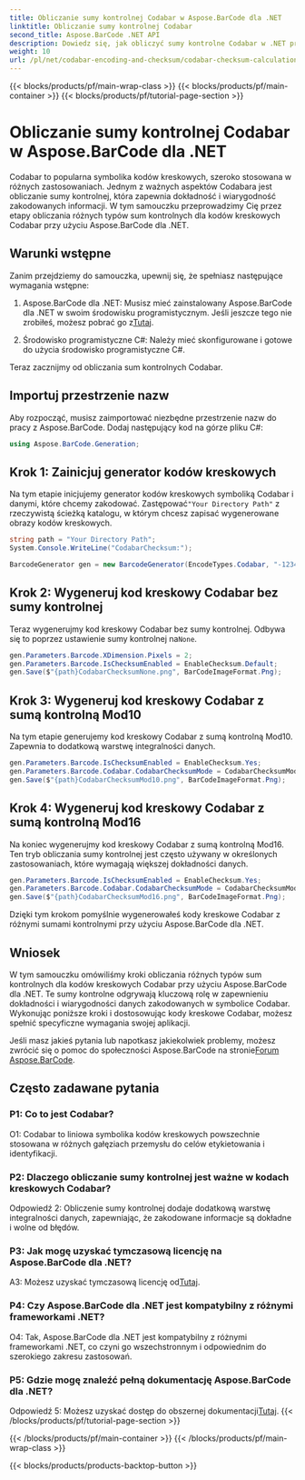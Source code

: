 ```yaml
---
title: Obliczanie sumy kontrolnej Codabar w Aspose.BarCode dla .NET
linktitle: Obliczanie sumy kontrolnej Codabar
second_title: Aspose.BarCode .NET API
description: Dowiedz się, jak obliczyć sumy kontrolne Codabar w .NET przy użyciu Aspose.BarCode. Zwiększ dokładność danych w kodach kreskowych Codabar. Uzyskaj wskazówki krok po kroku.
weight: 10
url: /pl/net/codabar-encoding-and-checksum/codabar-checksum-calculation/
---
```


{{< blocks/products/pf/main-wrap-class >}}
{{< blocks/products/pf/main-container >}}
{{< blocks/products/pf/tutorial-page-section >}}

# Obliczanie sumy kontrolnej Codabar w Aspose.BarCode dla .NET

Codabar to popularna symbolika kodów kreskowych, szeroko stosowana w różnych zastosowaniach. Jednym z ważnych aspektów Codabara jest obliczanie sumy kontrolnej, która zapewnia dokładność i wiarygodność zakodowanych informacji. W tym samouczku przeprowadzimy Cię przez etapy obliczania różnych typów sum kontrolnych dla kodów kreskowych Codabar przy użyciu Aspose.BarCode dla .NET.

## Warunki wstępne

Zanim przejdziemy do samouczka, upewnij się, że spełniasz następujące wymagania wstępne:

1. Aspose.BarCode dla .NET: Musisz mieć zainstalowany Aspose.BarCode dla .NET w swoim środowisku programistycznym. Jeśli jeszcze tego nie zrobiłeś, możesz pobrać go z[Tutaj](https://releases.aspose.com/barcode/net/).

2. Środowisko programistyczne C#: Należy mieć skonfigurowane i gotowe do użycia środowisko programistyczne C#.

Teraz zacznijmy od obliczania sum kontrolnych Codabar.

## Importuj przestrzenie nazw

Aby rozpocząć, musisz zaimportować niezbędne przestrzenie nazw do pracy z Aspose.BarCode. Dodaj następujący kod na górze pliku C#:

```csharp
using Aspose.BarCode.Generation;
```

## Krok 1: Zainicjuj generator kodów kreskowych

 Na tym etapie inicjujemy generator kodów kreskowych symboliką Codabar i danymi, które chcemy zakodować. Zastępować`"Your Directory Path"` z rzeczywistą ścieżką katalogu, w którym chcesz zapisać wygenerowane obrazy kodów kreskowych.

```csharp
string path = "Your Directory Path";
System.Console.WriteLine("CodabarChecksum:");

BarcodeGenerator gen = new BarcodeGenerator(EncodeTypes.Codabar, "-12345-");
```

## Krok 2: Wygeneruj kod kreskowy Codabar bez sumy kontrolnej

 Teraz wygenerujmy kod kreskowy Codabar bez sumy kontrolnej. Odbywa się to poprzez ustawienie sumy kontrolnej na`None`.

```csharp
gen.Parameters.Barcode.XDimension.Pixels = 2;
gen.Parameters.Barcode.IsChecksumEnabled = EnableChecksum.Default;
gen.Save($"{path}CodabarChecksumNone.png", BarCodeImageFormat.Png);
```

## Krok 3: Wygeneruj kod kreskowy Codabar z sumą kontrolną Mod10

Na tym etapie generujemy kod kreskowy Codabar z sumą kontrolną Mod10. Zapewnia to dodatkową warstwę integralności danych. 

```csharp
gen.Parameters.Barcode.IsChecksumEnabled = EnableChecksum.Yes;
gen.Parameters.Barcode.Codabar.CodabarChecksumMode = CodabarChecksumMode.Mod10;
gen.Save($"{path}CodabarChecksumMod10.png", BarCodeImageFormat.Png);
```

## Krok 4: Wygeneruj kod kreskowy Codabar z sumą kontrolną Mod16

Na koniec wygenerujmy kod kreskowy Codabar z sumą kontrolną Mod16. Ten tryb obliczania sumy kontrolnej jest często używany w określonych zastosowaniach, które wymagają większej dokładności danych.

```csharp
gen.Parameters.Barcode.IsChecksumEnabled = EnableChecksum.Yes;
gen.Parameters.Barcode.Codabar.CodabarChecksumMode = CodabarChecksumMode.Mod16;
gen.Save($"{path}CodabarChecksumMod16.png", BarCodeImageFormat.Png);
```

Dzięki tym krokom pomyślnie wygenerowałeś kody kreskowe Codabar z różnymi sumami kontrolnymi przy użyciu Aspose.BarCode dla .NET.

## Wniosek

W tym samouczku omówiliśmy kroki obliczania różnych typów sum kontrolnych dla kodów kreskowych Codabar przy użyciu Aspose.BarCode dla .NET. Te sumy kontrolne odgrywają kluczową rolę w zapewnieniu dokładności i wiarygodności danych zakodowanych w symbolice Codabar. Wykonując poniższe kroki i dostosowując kody kreskowe Codabar, możesz spełnić specyficzne wymagania swojej aplikacji.

 Jeśli masz jakieś pytania lub napotkasz jakiekolwiek problemy, możesz zwrócić się o pomoc do społeczności Aspose.BarCode na stronie[Forum Aspose.BarCode](https://forum.aspose.com/c/barcode/13).

## Często zadawane pytania

### P1: Co to jest Codabar?

O1: Codabar to liniowa symbolika kodów kreskowych powszechnie stosowana w różnych gałęziach przemysłu do celów etykietowania i identyfikacji.

### P2: Dlaczego obliczanie sumy kontrolnej jest ważne w kodach kreskowych Codabar?

Odpowiedź 2: Obliczenie sumy kontrolnej dodaje dodatkową warstwę integralności danych, zapewniając, że zakodowane informacje są dokładne i wolne od błędów.

### P3: Jak mogę uzyskać tymczasową licencję na Aspose.BarCode dla .NET?

 A3: Możesz uzyskać tymczasową licencję od[Tutaj](https://purchase.aspose.com/temporary-license/).

### P4: Czy Aspose.BarCode dla .NET jest kompatybilny z różnymi frameworkami .NET?

O4: Tak, Aspose.BarCode dla .NET jest kompatybilny z różnymi frameworkami .NET, co czyni go wszechstronnym i odpowiednim do szerokiego zakresu zastosowań.

### P5: Gdzie mogę znaleźć pełną dokumentację Aspose.BarCode dla .NET?

 Odpowiedź 5: Możesz uzyskać dostęp do obszernej dokumentacji[Tutaj](https://reference.aspose.com/barcode/net/).
{{< /blocks/products/pf/tutorial-page-section >}}

{{< /blocks/products/pf/main-container >}}
{{< /blocks/products/pf/main-wrap-class >}}

{{< blocks/products/products-backtop-button >}}
